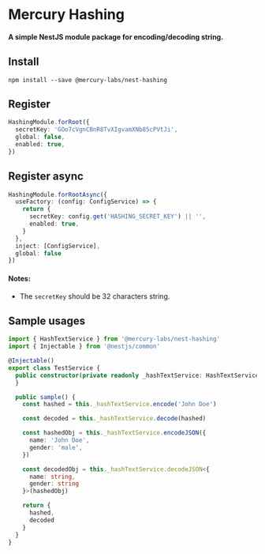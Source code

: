 # Mercury Hashing
#### A simple NestJS module package for encoding/decoding string.

## Install
```shell
npm install --save @mercury-labs/nest-hashing
```

## Register
```typescript
HashingModule.forRoot({
  secretKey: 'GOo7cVgnCBnR8TvXIgvamXNb85cPVtJi',
  global: false,
  enabled: true,
})
```

## Register async
```typescript
HashingModule.forRootAsync({
  useFactory: (config: ConfigService) => {
    return {
      secretKey: config.get('HASHING_SECRET_KEY') || '',
      enabled: true,
    }
  },
  inject: [ConfigService],
  global: false
})
```

#### Notes:
- The `secretKey` should be 32 characters string.

## Sample usages

```typescript
import { HashTextService } from '@mercury-labs/nest-hashing'
import { Injectable } from '@nestjs/common'

@Injectable()
export class TestService {
  public constructor(private readonly _hashTextService: HashTextService) {
  }

  public sample() {
    const hashed = this._hashTextService.encode('John Doe')

    const decoded = this._hashTextService.decode(hashed)

    const hashedObj = this._hashTextService.encodeJSON({
      name: 'John Doe',
      gender: 'male',
    })

    const decodedObj = this._hashTextService.decodeJSON<{
      name: string,
      gender: string
    }>(hashedObj)

    return {
      hashed,
      decoded
    }
  }
}
```